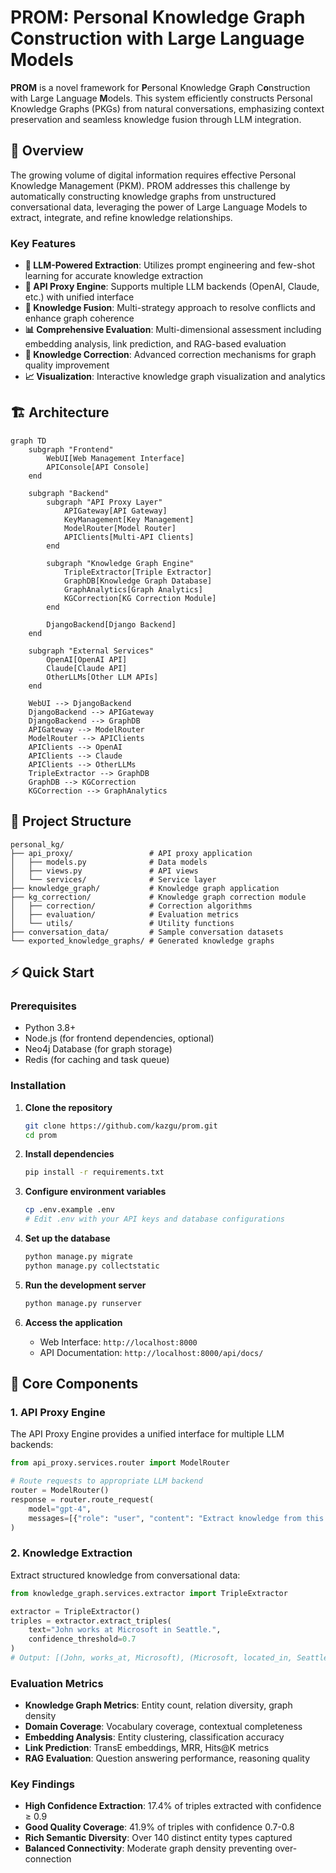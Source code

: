 # PROM: Personal Knowledge Graph Construction with Large Language Models

**PROM** is a novel framework for **P**ersonal Knowledge G**r**aph C**o**nstruction with Large Language **M**odels. This system efficiently constructs Personal Knowledge Graphs (PKGs) from natural conversations, emphasizing context preservation and seamless knowledge fusion through LLM integration.

## 🚀 Overview

The growing volume of digital information requires effective Personal Knowledge Management (PKM). PROM addresses this challenge by automatically constructing knowledge graphs from unstructured conversational data, leveraging the power of Large Language Models to extract, integrate, and refine knowledge relationships.

### Key Features

- **🤖 LLM-Powered Extraction**: Utilizes prompt engineering and few-shot learning for accurate knowledge extraction
- **🔄 API Proxy Engine**: Supports multiple LLM backends (OpenAI, Claude, etc.) with unified interface
- **🧠 Knowledge Fusion**: Multi-strategy approach to resolve conflicts and enhance graph coherence
- **📊 Comprehensive Evaluation**: Multi-dimensional assessment including embedding analysis, link prediction, and RAG-based evaluation
- **🔧 Knowledge Correction**: Advanced correction mechanisms for graph quality improvement
- **📈 Visualization**: Interactive knowledge graph visualization and analytics

## 🏗️ Architecture

```mermaid
graph TD
    subgraph "Frontend"
        WebUI[Web Management Interface]
        APIConsole[API Console]
    end
    
    subgraph "Backend"
        subgraph "API Proxy Layer"
            APIGateway[API Gateway]
            KeyManagement[Key Management]
            ModelRouter[Model Router]
            APIClients[Multi-API Clients]
        end
        
        subgraph "Knowledge Graph Engine"
            TripleExtractor[Triple Extractor]
            GraphDB[Knowledge Graph Database]
            GraphAnalytics[Graph Analytics]
            KGCorrection[KG Correction Module]
        end
        
        DjangoBackend[Django Backend]
    end
    
    subgraph "External Services"
        OpenAI[OpenAI API]
        Claude[Claude API]
        OtherLLMs[Other LLM APIs]
    end
    
    WebUI --> DjangoBackend
    DjangoBackend --> APIGateway
    DjangoBackend --> GraphDB
    APIGateway --> ModelRouter
    ModelRouter --> APIClients
    APIClients --> OpenAI
    APIClients --> Claude
    APIClients --> OtherLLMs
    TripleExtractor --> GraphDB
    GraphDB --> KGCorrection
    KGCorrection --> GraphAnalytics
```

## 📁 Project Structure

```
personal_kg/
├── api_proxy/                 # API proxy application
│   ├── models.py              # Data models
│   ├── views.py               # API views
│   └── services/              # Service layer
├── knowledge_graph/           # Knowledge graph application
├── kg_correction/             # Knowledge graph correction module
│   ├── correction/            # Correction algorithms
│   ├── evaluation/            # Evaluation metrics
│   └── utils/                 # Utility functions
├── conversation_data/         # Sample conversation datasets
└── exported_knowledge_graphs/ # Generated knowledge graphs
```

## ⚡ Quick Start

### Prerequisites

- Python 3.8+
- Node.js (for frontend dependencies, optional)
- Neo4j Database (for graph storage)
- Redis (for caching and task queue)

### Installation

1. **Clone the repository**
   ```bash
   git clone https://github.com/kazgu/prom.git
   cd prom
   ```

2. **Install dependencies**
   ```bash
   pip install -r requirements.txt
   ```

3. **Configure environment variables**
   ```bash
   cp .env.example .env
   # Edit .env with your API keys and database configurations
   ```

4. **Set up the database**
   ```bash
   python manage.py migrate
   python manage.py collectstatic
   ```

5. **Run the development server**
   ```bash
   python manage.py runserver
   ```

6. **Access the application**
   - Web Interface: `http://localhost:8000`
   - API Documentation: `http://localhost:8000/api/docs/`

## 🔧 Core Components

### 1. API Proxy Engine

The API Proxy Engine provides a unified interface for multiple LLM backends:

```python
from api_proxy.services.router import ModelRouter

# Route requests to appropriate LLM backend
router = ModelRouter()
response = router.route_request(
    model="gpt-4",
    messages=[{"role": "user", "content": "Extract knowledge from this text..."}]
)
```

### 2. Knowledge Extraction

Extract structured knowledge from conversational data:

```python
from knowledge_graph.services.extractor import TripleExtractor

extractor = TripleExtractor()
triples = extractor.extract_triples(
    text="John works at Microsoft in Seattle.",
    confidence_threshold=0.7
)
# Output: [(John, works_at, Microsoft), (Microsoft, located_in, Seattle)]
```

### Evaluation Metrics

- **Knowledge Graph Metrics**: Entity count, relation diversity, graph density
- **Domain Coverage**: Vocabulary coverage, contextual completeness
- **Embedding Analysis**: Entity clustering, classification accuracy
- **Link Prediction**: TransE embeddings, MRR, Hits@K metrics
- **RAG Evaluation**: Question answering performance, reasoning quality


### Key Findings

- **High Confidence Extraction**: 17.4% of triples extracted with confidence ≥ 0.9
- **Good Quality Coverage**: 41.9% of triples with confidence 0.7-0.8
- **Rich Semantic Diversity**: Over 140 distinct entity types captured
- **Balanced Connectivity**: Moderate graph density preventing over-connection
